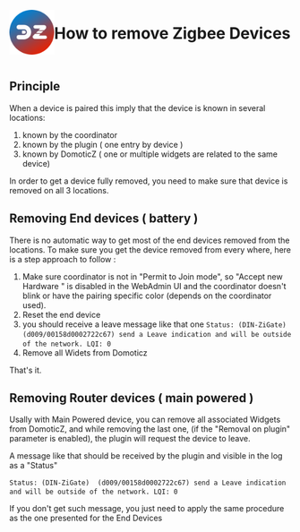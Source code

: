 <a href="Home.md"><img align="left" width="80" height="80" src="../Images/logo_Z4D.png" alt="Logo"></a>

# How to remove Zigbee Devices

</br>


## Principle

When a device is paired this imply that the device is known in several locations:

1. known by the coordinator
1. known by the plugin ( one entry by device )
1. known by DomoticZ ( one or multiple widgets are related to the same device)

In order to get a device fully removed, you need to make sure that device is removed on all 3 locations.


## Removing End devices ( battery )

There is no automatic way to get most of the end devices removed from the locations. To make sure you get the device removed
from every where, here is a step approach to follow :

1. Make sure coordinator is not in "Permit to Join mode", so "Accept new Hardware " is disabled in the WebAdmin UI and the coordinator doesn't blink or have the pairing specific color (depends on the coordinator used).
1. Reset the end device
1. you should receive a leave message like that one `Status: (DIN-ZiGate)  (d009/00158d0002722c67) send a Leave indication and will be outside of the network. LQI: 0`
1. Remove all Widets from Domoticz

That's it.


## Removing Router devices ( main powered )

Usally with Main Powered device, you can remove all associated Widgets from DomoticZ, and while removing the last one, (if the "Removal on plugin" parameter is enabled), the plugin will request the device to leave.


A message like that should be received by the plugin and visible in the log as a "Status"

```
Status: (DIN-ZiGate)  (d009/00158d0002722c67) send a Leave indication and will be outside of the network. LQI: 0
```

If you don't get such message, you just need to apply the same procedure as the one presented for the End Devices
